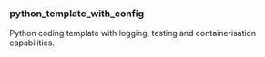 ### python_template_with_config
Python coding template with logging, testing and containerisation capabilities.
